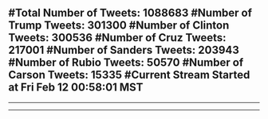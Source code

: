 #Total Number of Tweets: 1088683 
#Number of Trump Tweets: 301300
#Number of Clinton Tweets: 300536
#Number of Cruz Tweets: 217001
#Number of Sanders Tweets: 203943
#Number of Rubio Tweets: 50570
#Number of Carson Tweets: 15335
#Current Stream Started at Fri Feb 12 00:58:01 MST
---
---
---
